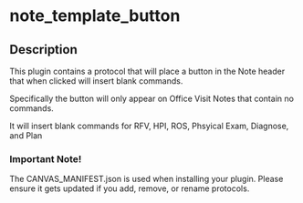 note_template_button
====================

## Description

This plugin contains a protocol that will place a button in the Note header
that when clicked will insert blank commands. 

Specifically the button will only appear on Office Visit Notes that contain no commands. 

It will insert blank commands for RFV, HPI, ROS, Phsyical Exam, Diagnose, and Plan


### Important Note!

The CANVAS_MANIFEST.json is used when installing your plugin. Please ensure it
gets updated if you add, remove, or rename protocols.
